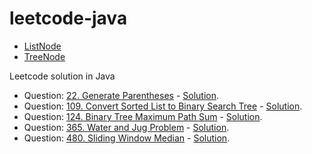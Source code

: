 # leetcode-java


- [ListNode](https://github.com/fluency03/leetcode-java/blob/master/ListNode.java)
- [TreeNode](https://github.com/fluency03/leetcode-java/blob/master/TreeNode.java)


Leetcode solution in Java

- Question: [22. Generate Parentheses](https://leetcode.com/problems/generate-parentheses/) - [Solution](https://github.com/fluency03/leetcode-java/blob/master/GenerateParentheses22.java).
- Question: [109. Convert Sorted List to Binary Search Tree](https://leetcode.com/problems/convert-sorted-list-to-binary-search-tree/) - [Solution](https://github.com/fluency03/leetcode-java/blob/master/ConvertSortedListToBST109.java).
- Question: [124. Binary Tree Maximum Path Sum](https://leetcode.com/problems/binary-tree-maximum-path-sum/) - [Solution](https://github.com/fluency03/leetcode-java/blob/master/BinaryTreeMaximumPathSum124.java).
- Question: [365. Water and Jug Problem](https://leetcode.com/problems/water-and-jug-problem/) - [Solution](https://github.com/fluency03/leetcode-java/blob/master/WaterAndJugProblem365.java).
- Question: [480. Sliding Window Median](https://leetcode.com/problems/sliding-window-median/) - [Solution](https://github.com/fluency03/leetcode-java/blob/master/SlidingWindowMedian480.java).
